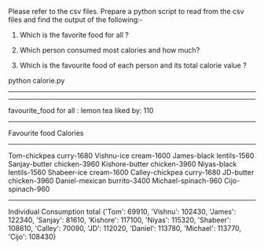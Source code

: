 Please refer to the csv files.
Prepare a python script to read from the csv files and find the output of the following:-


1. Which is the favorite food for all ?

2. Which person consumed most calories and how much? 

3. Which is the favourite food of each person and its total calorie value ?


python calorie.py

************************************
************************************
favourite_food for all : lemon tea
liked by: 110
************************************
Favourite food Calories
************************************
Tom-chickpea curry-1680
Vishnu-ice cream-1600
James-black lentils-1560
Sanjay-butter chicken-3960
Kishore-butter chicken-3960
Niyas-black lentils-1560
Shabeer-ice cream-1600
Calley-chickpea curry-1680
JD-butter chicken-3960
Daniel-mexican burrito-3400
Michael-spinach-960
Cijo-spinach-960
************************************
Individual Consumption total
{'Tom': 69910, 'Vishnu': 102430, 'James': 122340, 'Sanjay': 81610, 'Kishore': 117100, 'Niyas': 115320, 'Shabeer': 108610, 'Calley': 70090, 'JD': 112020, 'Daniel': 113780, 'Michael': 113770, 'Cijo': 108430}
